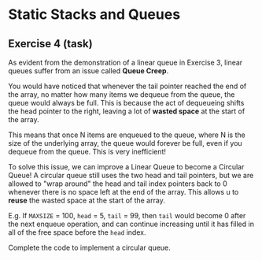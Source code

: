 # Static Stacks and Queues

## Exercise 4 (task)

As evident from the demonstration of a linear queue in Exercise 3, linear queues suffer from an issue called **Queue Creep**.

You would have noticed that whenever the tail pointer reached the end of the array, no matter how many items we dequeue from the queue, the queue would always be full. This is because the act of dequeueing shifts the head pointer to the right, leaving a lot of **wasted space** at the start of the array.

This means that once N items are enqueued to the queue, where N is the size of the underlying array, the queue would forever be full, even if you dequeue from the queue. This is very inefficient!

To solve this issue, we can improve a Linear Queue to become a Circular Queue! A circular queue still uses the two head and tail pointers, but we are allowed to "wrap around" the head and tail index pointers back to 0 whenever there is no space left at the end of the array. This allows u to **reuse** the wasted space at the start of the array.

E.g. If `MAXSIZE` = 100, `head` = 5, `tail` = 99, then `tail` would become 0 after the next enqueue operation, and can continue increasing until it has filled in all of the free space before the `head` index.

Complete the code to implement a circular queue.
